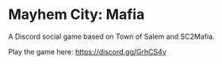 Mayhem City: Mafia
=================

A Discord social game based on Town of Salem and SC2Mafia.

Play the game here: https://discord.gg/GrhCS4v
